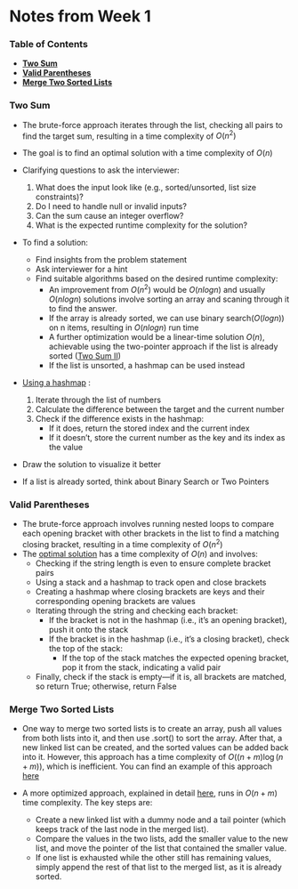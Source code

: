 # Notes from Week 1
### Table of Contents
- **[Two Sum](#two-sum)<br>**
- **[Valid Parentheses](#valid-parentheses)<br>**
- **[Merge Two Sorted Lists](#merge-two-sorted-lists)<br>**


### Two Sum
- The brute-force approach iterates through the list, checking all pairs to find the target sum, resulting in a time complexity of $O(n^2)$
- The goal is to find an optimal solution with a time complexity of $O(n)$

- Clarifying questions to ask the interviewer: 
    1. What does the input look like (e.g., sorted/unsorted, list size constraints)?
    2. Do I need to handle null or invalid inputs?
    3. Can the sum cause an integer overflow?
    4. What is the expected runtime complexity for the solution?

- To find a solution: 
    - Find insights from the problem statement
    - Ask interviewer for a hint
    - Find suitable algorithms based on the desired runtime complexity:
        - An improvement from $O(n^2)$ would be $O(n log n)$ and usually $O(n log n)$ solutions involve sorting an array and scaning through it to find the answer. 
        - If the array is already sorted, we can use binary search($O(log n)$) on n items, resulting in $O(n log n)$ run time
        - A further optimization would be a linear-time solution $O(n)$, achievable using the two-pointer approach if the list is already sorted ([Two Sum II](https://leetcode.com/problems/two-sum-ii-input-array-is-sorted/))
        - If the list is unsorted, a hashmap can be used instead

- [Using a hashmap](https://www.youtube.com/watch?v=luicuNOBTAI) :
    1. Iterate through the list of numbers
    2. Calculate the difference between the target and the current number
    3. Check if the difference exists in the hashmap:
        - If it does, return the stored index and the current index
        - If it doesn’t, store the current number as the key and its index as the value

- Draw the solution to visualize it better

- If a list is already sorted, think about Binary Search or Two Pointers

### Valid Parentheses 
- The brute-force approach involves running nested loops to compare each opening bracket with other brackets in the list to find a matching closing bracket, resulting in a time complexity of $O(n^2)$
- The [optimal solution](https://youtu.be/WTzjTskDFMg) has a time complexity of $O(n)$ and involves:
    - Checking if the string length is even to ensure complete bracket pairs
    - Using a stack and a hashmap to track open and close brackets
    - Creating a hashmap where closing brackets are keys and their corresponding opening brackets are values
    - Iterating through the string and checking each bracket:
        - If the bracket is not in the hashmap (i.e., it’s an opening bracket), push it onto the stack
        - If the bracket is in the hashmap (i.e., it’s a closing bracket), check the top of the stack:
            - If the top of the stack matches the expected opening bracket, pop it from the stack, indicating a valid pair
    - Finally, check if the stack is empty—if it is, all brackets are matched, so return True; otherwise, return False

### Merge Two Sorted Lists
- One way to merge two sorted lists is to create an array, push all values from both lists into it, and then use .sort() to sort the array. After that, a new linked list can be created, and the sorted values can be added back into it. However, this approach has a time complexity of $O((n+m) \log(n+m))$, which is inefficient. You can find an example of this approach [here](https://www.geeksforgeeks.org/merge-two-sorted-linked-lists/#:~:text=O(1)%20Space-,%5BNaive%20Approach%5D%20By%20Using%20Array%20%E2%80%93%20O((n%2Bm)*log(n%2Bm))%20Time%20and%20O(n%2Bm)%20Space,-The%20idea%20is)

- A more optimized approach, explained in detail [here](https://neetcode.io/solutions/merge-two-sorted-lists), runs in $O(n + m)$ time complexity. The key steps are:
    - Create a new linked list with a dummy node and a tail pointer (which keeps track of the last node in the merged list).
    - Compare the values in the two lists, add the smaller value to the new list, and move the pointer of the list that contained the smaller value.
    - If one list is exhausted while the other still has remaining values, simply append the rest of that list to the merged list, as it is already sorted.